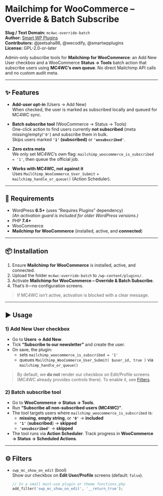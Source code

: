 # Mailchimp for WooCommerce – Override & Batch Subscribe

**Slug / Text Domain:** `mc4wc-override-batch`  
**Author:** [Smart WP Plugins](https://smartwpplugins.com/)  
**Contributors:** @jeetsaha86, @wecodify, @smartwpplugins  
**License:** GPL-2.0-or-later

Admin-only subscribe tools for **Mailchimp for WooCommerce**: an Add New User checkbox and a WooCommerce **Status → Tools** batch action that subscribe users using **MC4WC’s own queue**. No direct Mailchimp API calls and no custom audit meta.

---

## ✨ Features

- **Add-user opt-in** (Users → Add New)  
  When checked, the user is marked as subscribed locally and queued for MC4WC sync.

- **Batch subscribe tool** (WooCommerce → Status → Tools)  
  One-click action to find users currently **not subscribed** (meta missing/empty/`'0'`) and subscribe them in bulk.  
  Skips users marked **`'1'` (subscribed)** or **`'unsubscribed'`**.

- **Zero extra meta**  
  We only set MC4WC’s own flag: `mailchimp_woocommerce_is_subscribed = '1'`, then queue the official job.

- **Works with MC4WC, not against it**  
  Uses `MailChimp_WooCommerce_User_Submit` + `mailchimp_handle_or_queue()` (Action Scheduler).

---

## 🔧 Requirements

- WordPress **6.5+** (uses “Requires Plugins” dependency)  
  *(An activation guard is included for older WordPress versions.)*
- PHP **7.4+**
- WooCommerce
- **Mailchimp for WooCommerce** (installed, active, and **connected**)

---

## 📦 Installation

1. Ensure **Mailchimp for WooCommerce** is installed, active, and connected.
2. Upload the folder `mc4wc-override-batch` to `/wp-content/plugins/`.
3. Activate **Mailchimp for WooCommerce – Override & Batch Subscribe**.
4. That’s it—no configuration screens.

> If MC4WC isn’t active, activation is blocked with a clear message.

---

## ▶️ Usage

### 1) Add New User checkbox
- Go to **Users → Add New**.
- Tick **“Subscribe to our newsletter”** and create the user.
- On save, the plugin:
   - sets `mailchimp_woocommerce_is_subscribed = '1'`
   - queues `MailChimp_WooCommerce_User_Submit( $user_id, true )` via `mailchimp_handle_or_queue()`

> By default, we **do not** render our checkbox on Edit/Profile screens (MC4WC already provides controls there). To enable it, see [Filters](#-filters).

### 2) Batch subscribe tool
- Go to **WooCommerce → Status → Tools**.
- Run **“Subscribe all non-subscribed users (MC4WC)”**.
- The tool targets users where `mailchimp_woocommerce_is_subscribed` is:
   - **missing**, **empty string**, or **`'0'`** → **included**
   - **`'1'`** (**subscribed**) → **skipped**
   - **`'unsubscribed'`** → **skipped**
- The tool runs via **Action Scheduler**. Track progress in **WooCommerce → Status → Scheduled Actions**.

---

## ⚙️ Filters

- `swp_mc_show_on_edit` (bool)  
  Show our checkbox on **Edit User/Profile** screens (default: `false`).

  ```php
  // In a small must-use plugin or theme functions.php
  add_filter('swp_mc_show_on_edit', '__return_true');
